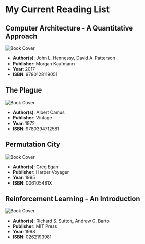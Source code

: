 # My Current Reading List

## Computer Architecture - A Quantitative Approach

![Book Cover](https://covers.openlibrary.org/b/isbn/9780128119051-M.jpg)

- **Author(s)**: John L. Hennessy, David A. Patterson
- **Publisher**: Morgan Kaufmann
- **Year**: 2017
- **ISBN**: 9780128119051

## The Plague

![Book Cover](https://covers.openlibrary.org/b/isbn/9780394712581-M.jpg)

- **Author(s)**: Albert Camus
- **Publisher**: Vintage
- **Year**: 1972
- **ISBN**: 9780394712581

## Permutation City

![Book Cover](https://covers.openlibrary.org/b/isbn/006105481X-M.jpg)

- **Author(s)**: Greg Egan
- **Publisher**: Harper Voyager
- **Year**: 1995
- **ISBN**: 006105481X

## Reinforcement Learning - An Introduction

![Book Cover](https://covers.openlibrary.org/b/isbn/0262193981-M.jpg)

- **Author(s)**: Richard S. Sutton, Andrew G. Barto
- **Publisher**: MIT Press
- **Year**: 1998
- **ISBN**: 0262193981

